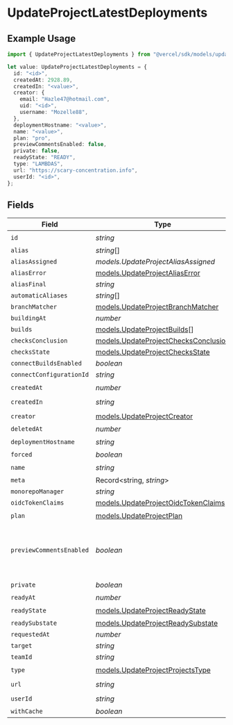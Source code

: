 # UpdateProjectLatestDeployments

## Example Usage

```typescript
import { UpdateProjectLatestDeployments } from "@vercel/sdk/models/updateprojectop.js";

let value: UpdateProjectLatestDeployments = {
  id: "<id>",
  createdAt: 2928.89,
  createdIn: "<value>",
  creator: {
    email: "Hazle47@hotmail.com",
    uid: "<id>",
    username: "Mozelle88",
  },
  deploymentHostname: "<value>",
  name: "<value>",
  plan: "pro",
  previewCommentsEnabled: false,
  private: false,
  readyState: "READY",
  type: "LAMBDAS",
  url: "https://scary-concentration.info",
  userId: "<id>",
};
```

## Fields

| Field                                                                              | Type                                                                               | Required                                                                           | Description                                                                        | Example                                                                            |
| ---------------------------------------------------------------------------------- | ---------------------------------------------------------------------------------- | ---------------------------------------------------------------------------------- | ---------------------------------------------------------------------------------- | ---------------------------------------------------------------------------------- |
| `id`                                                                               | *string*                                                                           | :heavy_check_mark:                                                                 | N/A                                                                                |                                                                                    |
| `alias`                                                                            | *string*[]                                                                         | :heavy_minus_sign:                                                                 | N/A                                                                                |                                                                                    |
| `aliasAssigned`                                                                    | *models.UpdateProjectAliasAssigned*                                                | :heavy_minus_sign:                                                                 | N/A                                                                                |                                                                                    |
| `aliasError`                                                                       | [models.UpdateProjectAliasError](../models/updateprojectaliaserror.md)             | :heavy_minus_sign:                                                                 | N/A                                                                                |                                                                                    |
| `aliasFinal`                                                                       | *string*                                                                           | :heavy_minus_sign:                                                                 | N/A                                                                                |                                                                                    |
| `automaticAliases`                                                                 | *string*[]                                                                         | :heavy_minus_sign:                                                                 | N/A                                                                                |                                                                                    |
| `branchMatcher`                                                                    | [models.UpdateProjectBranchMatcher](../models/updateprojectbranchmatcher.md)       | :heavy_minus_sign:                                                                 | N/A                                                                                |                                                                                    |
| `buildingAt`                                                                       | *number*                                                                           | :heavy_minus_sign:                                                                 | N/A                                                                                |                                                                                    |
| `builds`                                                                           | [models.UpdateProjectBuilds](../models/updateprojectbuilds.md)[]                   | :heavy_minus_sign:                                                                 | N/A                                                                                |                                                                                    |
| `checksConclusion`                                                                 | [models.UpdateProjectChecksConclusion](../models/updateprojectchecksconclusion.md) | :heavy_minus_sign:                                                                 | N/A                                                                                |                                                                                    |
| `checksState`                                                                      | [models.UpdateProjectChecksState](../models/updateprojectchecksstate.md)           | :heavy_minus_sign:                                                                 | N/A                                                                                |                                                                                    |
| `connectBuildsEnabled`                                                             | *boolean*                                                                          | :heavy_minus_sign:                                                                 | N/A                                                                                |                                                                                    |
| `connectConfigurationId`                                                           | *string*                                                                           | :heavy_minus_sign:                                                                 | N/A                                                                                |                                                                                    |
| `createdAt`                                                                        | *number*                                                                           | :heavy_check_mark:                                                                 | N/A                                                                                |                                                                                    |
| `createdIn`                                                                        | *string*                                                                           | :heavy_check_mark:                                                                 | N/A                                                                                |                                                                                    |
| `creator`                                                                          | [models.UpdateProjectCreator](../models/updateprojectcreator.md)                   | :heavy_check_mark:                                                                 | N/A                                                                                |                                                                                    |
| `deletedAt`                                                                        | *number*                                                                           | :heavy_minus_sign:                                                                 | N/A                                                                                |                                                                                    |
| `deploymentHostname`                                                               | *string*                                                                           | :heavy_check_mark:                                                                 | N/A                                                                                |                                                                                    |
| `forced`                                                                           | *boolean*                                                                          | :heavy_minus_sign:                                                                 | N/A                                                                                |                                                                                    |
| `name`                                                                             | *string*                                                                           | :heavy_check_mark:                                                                 | N/A                                                                                |                                                                                    |
| `meta`                                                                             | Record<string, *string*>                                                           | :heavy_minus_sign:                                                                 | N/A                                                                                |                                                                                    |
| `monorepoManager`                                                                  | *string*                                                                           | :heavy_minus_sign:                                                                 | N/A                                                                                |                                                                                    |
| `oidcTokenClaims`                                                                  | [models.UpdateProjectOidcTokenClaims](../models/updateprojectoidctokenclaims.md)   | :heavy_minus_sign:                                                                 | N/A                                                                                |                                                                                    |
| `plan`                                                                             | [models.UpdateProjectPlan](../models/updateprojectplan.md)                         | :heavy_check_mark:                                                                 | N/A                                                                                |                                                                                    |
| `previewCommentsEnabled`                                                           | *boolean*                                                                          | :heavy_minus_sign:                                                                 | Whether or not preview comments are enabled for the deployment                     | false                                                                              |
| `private`                                                                          | *boolean*                                                                          | :heavy_check_mark:                                                                 | N/A                                                                                |                                                                                    |
| `readyAt`                                                                          | *number*                                                                           | :heavy_minus_sign:                                                                 | N/A                                                                                |                                                                                    |
| `readyState`                                                                       | [models.UpdateProjectReadyState](../models/updateprojectreadystate.md)             | :heavy_check_mark:                                                                 | N/A                                                                                |                                                                                    |
| `readySubstate`                                                                    | [models.UpdateProjectReadySubstate](../models/updateprojectreadysubstate.md)       | :heavy_minus_sign:                                                                 | N/A                                                                                |                                                                                    |
| `requestedAt`                                                                      | *number*                                                                           | :heavy_minus_sign:                                                                 | N/A                                                                                |                                                                                    |
| `target`                                                                           | *string*                                                                           | :heavy_minus_sign:                                                                 | N/A                                                                                |                                                                                    |
| `teamId`                                                                           | *string*                                                                           | :heavy_minus_sign:                                                                 | N/A                                                                                |                                                                                    |
| `type`                                                                             | [models.UpdateProjectProjectsType](../models/updateprojectprojectstype.md)         | :heavy_check_mark:                                                                 | N/A                                                                                |                                                                                    |
| `url`                                                                              | *string*                                                                           | :heavy_check_mark:                                                                 | N/A                                                                                |                                                                                    |
| `userId`                                                                           | *string*                                                                           | :heavy_check_mark:                                                                 | N/A                                                                                |                                                                                    |
| `withCache`                                                                        | *boolean*                                                                          | :heavy_minus_sign:                                                                 | N/A                                                                                |                                                                                    |